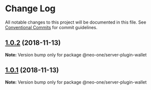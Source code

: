 # Change Log

All notable changes to this project will be documented in this file.
See [Conventional Commits](https://conventionalcommits.org) for commit guidelines.

## [1.0.2](https://github.com/neo-one-suite/neo-one/compare/@neo-one/server-plugin-wallet@1.0.1...@neo-one/server-plugin-wallet@1.0.2) (2018-11-13)

**Note:** Version bump only for package @neo-one/server-plugin-wallet





## [1.0.1](https://github.com/neo-one-suite/neo-one/compare/@neo-one/server-plugin-wallet@1.0.0...@neo-one/server-plugin-wallet@1.0.1) (2018-11-13)

**Note:** Version bump only for package @neo-one/server-plugin-wallet
